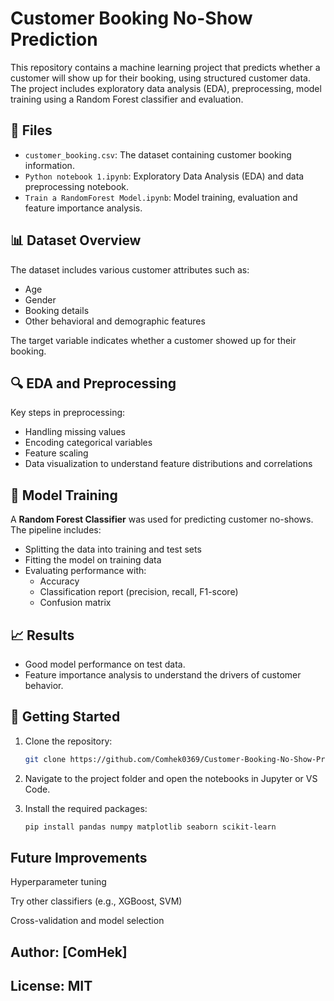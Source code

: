 # Customer Booking No-Show Prediction

This repository contains a machine learning project that predicts whether a customer will show up for their booking, using structured customer data. The project includes exploratory data analysis (EDA), preprocessing, model training using a Random Forest classifier and evaluation.

## 📁 Files

- `customer_booking.csv`: The dataset containing customer booking information.
- `Python notebook 1.ipynb`: Exploratory Data Analysis (EDA) and data preprocessing notebook.
- `Train a RandomForest Model.ipynb`: Model training, evaluation and feature importance analysis.

## 📊 Dataset Overview

The dataset includes various customer attributes such as:
- Age
- Gender
- Booking details
- Other behavioral and demographic features

The target variable indicates whether a customer showed up for their booking.

## 🔍 EDA and Preprocessing

Key steps in preprocessing:
- Handling missing values
- Encoding categorical variables
- Feature scaling
- Data visualization to understand feature distributions and correlations

## 🧠 Model Training

A **Random Forest Classifier** was used for predicting customer no-shows. The pipeline includes:
- Splitting the data into training and test sets
- Fitting the model on training data
- Evaluating performance with:
  - Accuracy
  - Classification report (precision, recall, F1-score)
  - Confusion matrix

## 📈 Results

- Good model performance on test data.
- Feature importance analysis to understand the drivers of customer behavior.

## 🚀 Getting Started

1. Clone the repository:
   ```bash
   git clone https://github.com/Comhek0369/Customer-Booking-No-Show-Prediction.git
   ```
   
2. Navigate to the project folder and open the notebooks in Jupyter or VS Code.
   

3. Install the required packages:
   ```bash
   pip install pandas numpy matplotlib seaborn scikit-learn
   ```

## Future Improvements
Hyperparameter tuning

Try other classifiers (e.g., XGBoost, SVM)

Cross-validation and model selection

## Author: [ComHek]
## License: MIT
